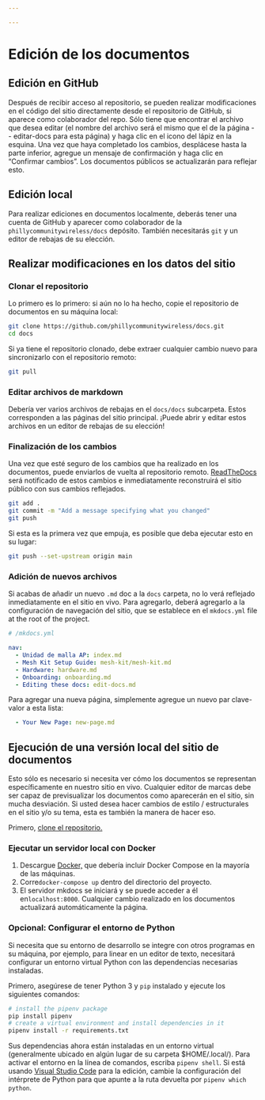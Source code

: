 ```yaml
---

---
```

# Edición de los documentos

## Edición en GitHub

Después de recibir acceso al repositorio, se pueden realizar modificaciones en el código del sitio directamente desde el repositorio de GitHub, si aparece como colaborador del repo. Sólo tiene que encontrar el archivo que desea editar (el nombre del archivo será el mismo que el de la página -- editar-docs para esta página) y haga clic en el icono del lápiz en la esquina. Una vez que haya completado los cambios, desplácese hasta la parte inferior, agregue un mensaje de confirmación y haga clic en “Confirmar cambios”. Los documentos públicos se actualizarán para reflejar esto.

## Edición local

Para realizar ediciones en documentos localmente, deberás tener una cuenta de GitHub y aparecer como colaborador de la `phillycommunitywireless/docs` depósito. También necesitarás `git` y un editor de rebajas de su elección.

## Realizar modificaciones en los datos del sitio

### Clonar el repositorio

Lo primero es lo primero: si aún no lo ha hecho, copie el repositorio de documentos en su máquina local:

``` bash
git clone https://github.com/phillycommunitywireless/docs.git 
cd docs
```

Si ya tiene el repositorio clonado, debe extraer cualquier cambio nuevo para sincronizarlo con el repositorio remoto:

``` bash
git pull
```

### Editar archivos de markdown

Debería ver varios archivos de rebajas en el `docs/docs` subcarpeta. Estos corresponden a las páginas del sitio principal. ¡Puede abrir y editar estos archivos en un editor de rebajas de su elección!

### Finalización de los cambios

Una vez que esté seguro de los cambios que ha realizado en los documentos, puede enviarlos de vuelta al repositorio remoto. [ReadTheDocs](https://readthedocs.io) será notificado de estos cambios e inmediatamente reconstruirá el sitio público con sus cambios reflejados.

``` bash
git add .
git commit -m "Add a message specifying what you changed"
git push
```

Si esta es la primera vez que empuja, es posible que deba ejecutar esto en su lugar:

``` bash
git push --set-upstream origin main
```

### Adición de nuevos archivos

Si acabas de añadir un nuevo `.md` doc a la `docs` carpeta, no lo verá reflejado inmediatamente en el sitio en vivo. Para agregarlo, deberá agregarlo a la configuración de navegación del sitio, que se establece en el `mkdocs.yml` file at the root of the project.

``` yaml
# /mkdocs.yml

nav:
  - Unidad de malla AP: index.md
  - Mesh Kit Setup Guide: mesh-kit/mesh-kit.md
  - Hardware: hardware.md
  - Onboarding: onboarding.md
  - Editing these docs: edit-docs.md
```

Para agregar una nueva página, simplemente agregue un nuevo par clave-valor a esta lista:

``` yaml
  - Your New Page: new-page.md
```

## Ejecución de una versión local del sitio de documentos

Esto sólo es necesario si necesita ver cómo los documentos se representan específicamente en nuestro sitio en vivo. Cualquier editor de marcas debe ser capaz de previsualizar los documentos como aparecerán en el sitio, sin mucha desviación. Si usted desea hacer cambios de estilo / estructurales en el sitio y/o su tema, esta es también la manera de hacer eso.

Primero, [clone el repositorio.]()

### Ejecutar un servidor local con Docker

1. Descargue [Docker,]() que debería incluir Docker Compose en la mayoría de las máquinas.
2. Corre`docker-compose up` dentro del directorio del proyecto.
3. El servidor mkdocs se iniciará y se puede acceder a él en`localhost:8000`. Cualquier cambio realizado en los documentos actualizará automáticamente la página.

### Opcional: Configurar el entorno de Python

Si necesita que su entorno de desarrollo se integre con otros programas en su máquina, por ejemplo, para linear en un editor de texto, necesitará configurar un entorno virtual Python con las dependencias necesarias instaladas.

Primero, asegúrese de tener Python 3 y `pip` instalado y ejecute los siguientes comandos:

``` bash
# install the pipenv package
pip install pipenv
# create a virtual environment and install dependencies in it
pipenv install -r requirements.txt
```

Sus dependencias ahora están instaladas en un entorno virtual (generalmente ubicado en algún lugar de su carpeta $HOME/.local/). Para activar el entorno en la línea de comandos, escriba `pipenv shell`. Si está usando [Visual Studio Code](https://vscode.com/) para la edición, cambie la configuración del intérprete de Python para que apunte a la ruta devuelta por `pipenv which python`.